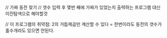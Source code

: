// 가짜 동전 찾기
// 갯수 입력 후 몇번 째에 가짜가 있었는지 출력하는 프로그램 대신 이진탐색으로 해야할것

// 이 프로그램의 취약점: 2의 거듭제곱만 계산할 수 있다 = 한번이라도 동전의 갯수가 홀수개라도 있으면 안된다.
